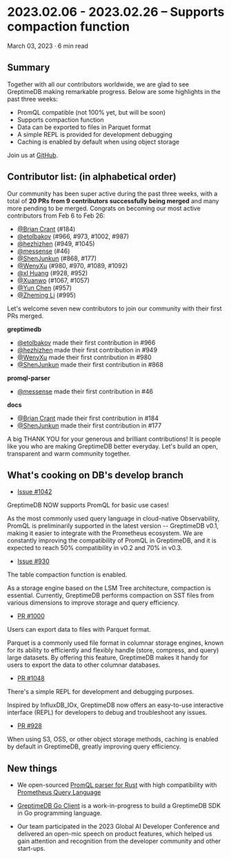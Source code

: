 # 2023.02.06 - 2023.02.26 – Supports compaction function

March 03, 2023 · 6 min read

## Summary

Together with all our contributors worldwide, we are glad to see GreptimeDB making remarkable progress. Below are some highlights in the past three weeks:

- PromQL compatible (not 100% yet, but will be soon)
- Supports compaction function
- Data can be exported to files in Parquet format
- A simple REPL is provided for development debugging
- Caching is enabled by default when using object storage

Join us at [GitHub](https://github.com/GreptimeTeam/greptimedb).

## Contributor list: (in alphabetical order)

Our community has been super active during the past three weeks, with a total of **20 PRs from 9 contributors successfully being merged** and many more pending to be merged.
Congrats on becoming our most active contributors from Feb 6 to Feb 26:

- [@Brian Crant](https://github.com/bcrant) (#184)
- [@etolbakov](https://github.com/etolbakov) (#966, #973, #1002, #987)
- [@hezhizhen](https://github.com/hezhizhen) (#949, #1045)
- [@messense](https://github.com/messense) (#46)
- [@ShenJunkun](https://github.com/ShenJunkun) (#868, #177)
- [@WenyXu](https://github.com/WenyXu) (#980, #970, #1089, #1092)
- [@xl Huang](https://github.com/e1ijah1) (#928, #952)
- [@Xuanwo](https://github.com/Xuanwo) (#1067, #1057)
- [@Yun Chen](https://github.com/masonyc) (#957)
- [@Zheming Li](https://github.com/lizhemingi) (#995)

Let's welcome seven new contributors to join our community with their first PRs merged.

**greptimedb**
- [@etolbakov](https://github.com/etolbakov) made their first contribution in #966
- [@hezhizhen](https://github.com/hezhizhen) made their first contribution in #949
- [@WenyXu](https://github.com/WenyXu) made their first contribution in #980
- [@ShenJunkun](https://github.com/ShenJunkun) made their first contribution in #868

**promql-parser**

- [@messense](https://github.com/messense) made their first contribution in #46

**docs**

- [@Brian Crant](https://github.com/bcrant) made their first contribution in #184
- [@ShenJunkun](https://github.com/ShenJunkun) made their first contribution in #177

A big THANK YOU for your generous and brilliant contributions! It is people like you who are making GreptimeDB better everyday. Let's build an open, transparent and warm community together.



## What's cooking on DB's develop branch


- [Issue #1042](https://github.com/GreptimeTeam/greptimedb/issues/1042)

GreptimeDB NOW supports PromQL for basic use cases!

As the most commonly used query language in cloud-native Observability, PromQL is preliminarily supported in the latest version -- GreptimeDB v0.1, making it easier to integrate with the Prometheus ecosystem. We are constantly improving the compatibility of PromQL in GreptimeDB, and it is expected to reach 50% compatibility in v0.2 and 70% in v0.3.

- [Issue #930](https://github.com/GreptimeTeam/greptimedb/issues/930)

The table compaction function is enabled.

As a storage engine based on the LSM Tree architecture, compaction is essential. Currently, GreptimeDB performs compaction on SST files from various dimensions to improve storage and query efficiency.

- [PR #1000](https://github.com/GreptimeTeam/greptimedb/pull/1000)

Users can export data to files with Parquet format.

Parquet is a commonly used file format in columnar storage engines, known for its ability to efficiently and flexibly handle (store, compress, and query) large datasets. By offering this feature, GreptimeDB makes it handy for users to export the data to other columnar databases.

- [PR #1048](https://github.com/GreptimeTeam/greptimedb/pull/1048)

There's a simple REPL for development and debugging purposes.

Inspired by InfluxDB_IOx, GreptimeDB now offers an easy-to-use interactive interface (REPL) for developers to debug and troubleshoot any issues.

- [PR #928](https://github.com/GreptimeTeam/greptimedb/pull/928)

When using S3, OSS, or other object storage methods, caching is enabled by default in GreptimeDB, greatly improving query efficiency.


## New things

- We open-sourced [PromQL parser for Rust](https://github.com/GreptimeTeam/promql-parser) with high compatibility with [Prometheus Query Language](https://prometheus.io/docs/prometheus/latest/querying/basics/)

- [GreptimeDB Go Client](https://github.com/GreptimeTeam/greptimedb-client-go) is a work-in-progress to build a GreptimeDB SDK in Go programming language.

- Our team participated in the 2023 Global AI Developer Conference and delivered an open-mic speech on product features, which helped us gain attention and recognition from the developer community and other start-ups.
